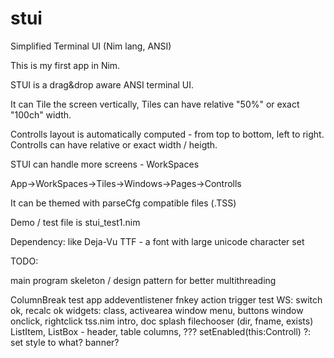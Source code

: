 # stui
Simplified Terminal UI (Nim lang, ANSI)

This is my first app in Nim.

STUI is a drag&drop aware ANSI terminal UI.


It can Tile the screen vertically, Tiles can have relative "50%" or exact "100ch" width.

Controlls layout is automatically computed - from top to bottom, left to right.
Controlls can have relative or exact width / heigth.

STUI can handle more screens - WorkSpaces

  App->WorkSpaces->Tiles->Windows->Pages->Controlls


It can be themed with parseCfg compatible files (.TSS)

Demo / test file is stui_test1.nim

Dependency: like Deja-Vu TTF - a font with large unicode character set

TODO:

main program skeleton / design pattern for better multithreading

ColumnBreak test
app addeventlistener fnkey action trigger test
WS: switch ok, recalc ok
widgets: class, activearea
window menu, buttons
window onclick, rightclick
tss.nim
intro, doc
splash
filechooser (dir, fname, exists)
ListItem, ListBox - header, table columns, ???
setEnabled(this:Controll) ?: set style to what?
banner?
